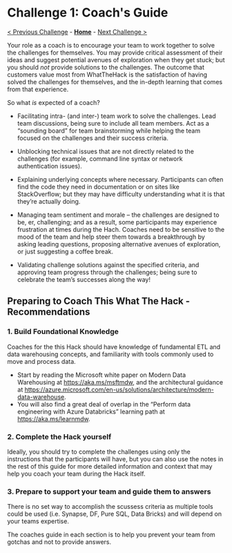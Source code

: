 # Challenge 1: Coach's Guide

[< Previous Challenge](./00-PreReqs.md) - **[Home](README.md)** - [Next Challenge >](./02-Provision.md)

Your role as a coach is to encourage your team to work together to solve the
challenges for themselves. You may provide critical assessment of their ideas
and suggest potential avenues of exploration when they get stuck; but you should
*not* provide solutions to the challenges. The outcome that customers value most
from WhatTheHack is the satisfaction of having solved the challenges for
themselves, and the in-depth learning that comes from that experience.

So what *is* expected of a coach?

- Facilitating intra- (and inter-) team work to solve the challenges. Lead
    team discussions, being sure to include all team members. Act as a “sounding
    board” for team brainstorming while helping the team focused on the
    challenges and their success criteria.

- Unblocking technical issues that are not directly related to the challenges
    (for example, command line syntax or network authentication issues).

- Explaining underlying concepts where necessary. Participants can often find
    the code they need in documentation or on sites like StackOverflow; but they
    may have difficulty understanding what it is that they’re actually doing.

- Managing team sentiment and morale – the challenges are designed to be, er,
    challenging; and as a result, some participants may experience frustration
    at times during the Hach. Coaches need to be sensitive to the mood of
    the team and help steer them towards a breakthrough by asking leading
    questions, proposing alternative avenues of exploration, or just suggesting
    a coffee break.

- Validating challenge solutions against the specified criteria, and approving
    team progress through the challenges; being sure to celebrate the team’s
    successes along the way!

## Preparing to Coach This What The Hack - Recommendations

### 1. Build Foundational Knowledge

Coaches for the this Hack should have    knowledge of fundamental ETL and data
warehousing concepts, and familiarity with tools commonly used to move and
process data.

- Start by reading the Microsoft white paper on Modern Data Warehousing at
<https://aka.ms/msftmdw>, and the architectural guidance at
<https://azure.microsoft.com/en-us/solutions/architecture/modern-data-warehouse>.
- You will also find a great deal of overlap in the “Perform data engineering with Azure Databricks” learning path at <https://aka.ms/learnmdw>.

### 2. Complete the Hack yourself

Ideally, you should try to complete the challenges using only the instructions
that the  participants will have, but you can also use the notes in
the rest of this guide for more detailed information and context that may
help you coach your team during the Hack itself.

### 3. Prepare to support your team and guide them to answers

There is no set way to accomplish the scussess criteria as multiple tools could be used (i.e. Synapse, DF, Pure SQL, Data Bricks) and will depend on your teams expertise. 

The coaches guide in each section is to help you prevent your team from gotchas and not to provide answers.

